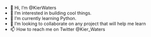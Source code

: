 - 👋 Hi, I’m @KierWaters
- 👀 I’m interested in building cool things.
- 🌱 I’m currently learning Python.
- 💞️ I’m looking to collaborate on any project that will help me learn
- 📫 How to reach me on Twitter @Kier_Waters 

<!---
KierWaters/KierWaters is a ✨ special ✨ repository because its `README.md` (this file) appears on your GitHub profile.
You can click the Preview link to take a look at your changes.
--->
